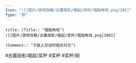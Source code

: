 ```yaml
---
Icon: "![[图片/游戏攻略/古墓丽影/崛起/奖杯/唱独角戏.png|30]]"
Type: "铜"
---
```

```ad-common-bronze-trophy
title: (Title:: "唱独角戏")
![[图片/游戏攻略/古墓丽影/崛起/奖杯/唱独角戏.png|100]]

(Comment:: "于敌人交谈时暗杀对方")
```

#古墓丽影/崛起/奖杯 #奖杯 #奖杯/铜
